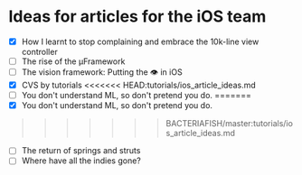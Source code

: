 # Ideas for articles for the iOS team

- [x] How I learnt to stop complaining and embrace the 10k-line view controller
- [ ] The rise of the μFramework
- [ ] The vision framework: Putting the 👁 in iOS
- [x] CVS by tutorials
<<<<<<< HEAD:tutorials/ios_article_ideas.md
- [ ] You don't understand ML, so don't pretend you do.
=======
- [x] You don't understand ML, so don't pretend you do.
>>>>>>> BACTERIAFISH/master:tutorials/ios_article_ideas.md
- [ ] The return of springs and struts
- [ ] Where have all the indies gone?

